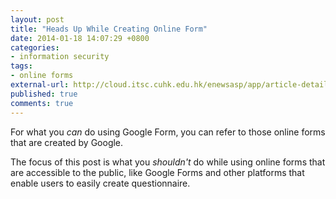 ```yaml
---
layout: post
title: "Heads Up While Creating Online Form"
date: 2014-01-18 14:07:29 +0800
categories:
- information security
tags:
- online forms
external-url: http://cloud.itsc.cuhk.edu.hk/enewsasp/app/article-details.aspx/26D533F3B5CF28FBE498826C239038FD/
published: true
comments: true
---
```


For what you *can* do using Google Form, you can refer to those online
forms that are created by Google.

The focus of this post is what you *shouldn't* do while using online
forms that are accessible to the public, like Google Forms and other
platforms that enable users to easily create questionnaire.
